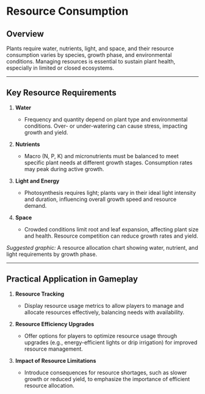 # Resource Consumption

## Overview
Plants require water, nutrients, light, and space, and their resource consumption varies by species, growth phase, and environmental conditions. Managing resources is essential to sustain plant health, especially in limited or closed ecosystems.

---

## Key Resource Requirements

1. **Water**  
   - Frequency and quantity depend on plant type and environmental conditions. Over- or under-watering can cause stress, impacting growth and yield.

2. **Nutrients**  
   - Macro (N, P, K) and micronutrients must be balanced to meet specific plant needs at different growth stages. Consumption rates may peak during active growth.

3. **Light and Energy**  
   - Photosynthesis requires light; plants vary in their ideal light intensity and duration, influencing overall growth speed and resource demand.

4. **Space**  
   - Crowded conditions limit root and leaf expansion, affecting plant size and health. Resource competition can reduce growth rates and yield.

*Suggested graphic:* A resource allocation chart showing water, nutrient, and light requirements by growth phase.

---

## Practical Application in Gameplay

1. **Resource Tracking**  
   - Display resource usage metrics to allow players to manage and allocate resources effectively, balancing needs with availability.

2. **Resource Efficiency Upgrades**  
   - Offer options for players to optimize resource usage through upgrades (e.g., energy-efficient lights or drip irrigation) for improved resource management.

3. **Impact of Resource Limitations**  
   - Introduce consequences for resource shortages, such as slower growth or reduced yield, to emphasize the importance of efficient resource allocation.

